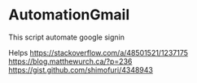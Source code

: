 # AutomationGmail
This script automate google signin

Helps
https://stackoverflow.com/a/48501521/1237175
https://blog.matthewurch.ca/?p=236
https://gist.github.com/shimofuri/4348943